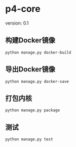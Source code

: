 # p4-core
version: 0.1

## 构建Docker镜像
```shell
python manage.py docker-build
```

## 导出Docker镜像
```shell
python manage.py docker-save
```

## 打包内核

```shell
python manage.py package
```

## 测试

```shell
python manage.py test
```
